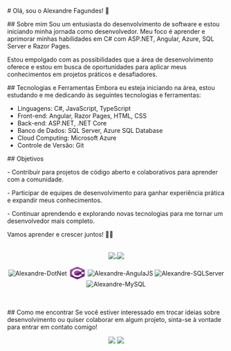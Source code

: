 <p>
  # Olá, sou o Alexandre Fagundes! 👋
</p>

<p>
  ## Sobre mim
  Sou um entusiasta do desenvolvimento de software e estou iniciando minha jornada como desenvolvedor. Meu foco é aprender e aprimorar minhas habilidades em C# com ASP.NET, Angular, Azure, SQL Server e Razor Pages.
</p>
<p>
  Estou empolgado com as possibilidades que a área de desenvolvimento oferece e estou em busca de oportunidades para aplicar meus conhecimentos em projetos práticos e desafiadores.
</p>

<p>
  ## Tecnologias e Ferramentas
  Embora eu esteja iniciando na área, estou estudando e me dedicando às seguintes tecnologias e ferramentas:

  - Linguagens: C#, JavaScript, TypeScript
  - Front-end: Angular, Razor Pages, HTML, CSS
  - Back-end: ASP.NET, .NET Core
  - Banco de Dados: SQL Server, Azure SQL Database
  - Cloud Computing: Microsoft Azure
  - Controle de Versão: Git
</p>

<!-- ## Projetos de Estudo
Estou trabalhando em alguns projetos pessoais para aprimorar minhas habilidades e conhecimentos. Alguns dos meus projetos em andamento incluem:

1. **Site Pessoal**
   Um site pessoal simples desenvolvido com Angular e hospedado na plataforma Microsoft Azure. Esse projeto é uma forma de aplicar conceitos de front-end e back-end.

2. **Aplicativo de Lista de Tarefas**
   Um aplicativo básico desenvolvido com ASP.NET e C#, onde os usuários podem criar e gerenciar suas listas de tarefas diárias.
-->
<p>
  ## Objetivos
</p>
<p>
  - Contribuir para projetos de código aberto e colaborativos para aprender com a comunidade.
</p>
<p>
  - Participar de equipes de desenvolvimento para ganhar experiência prática e expandir meus conhecimentos.
</p>
<p>
  - Continuar aprendendo e explorando novas tecnologias para me tornar um desenvolvedor mais completo.
</p>
<p>
  Vamos aprender e crescer juntos! 🌱🚀
</p>
<br>
<div align="center">
  <a href="https://github.com/anuraghazra/github-readme-stats">
  <img height=160 align="center" src="https://github-readme-stats.vercel.app/api?username=alexandrefgs&theme=dark&card_width=250" />
</a>
<a href="https://github.com/anuraghazra/convoychat">
  <img height=160 align="center" src="https://github-readme-stats.vercel.app/api/top-langs?username=alexandrefgs&layout=compact&langs_count=8&card_width=250&theme=dark" />
</a>
</div><br>
  
<div style="display: inline_block" align="center">
  <img align="center" alt="Alexandre-DotNet" height="30" width="40" src="https://cdn.jsdelivr.net/gh/devicons/devicon/icons/dot-net/dot-net-original-wordmark.svg">
  <img align="center" alt="Alexandre-Csharp" height="30" width="40" src="https://raw.githubusercontent.com/devicons/devicon/master/icons/csharp/csharp-original.svg">
  <img align="center" alt="Alexandre-AngulaJS" height="30" width="40" src="https://cdn.jsdelivr.net/gh/devicons/devicon/icons/angularjs/angularjs-original.svg">
  <img align="center" alt="Alexandre-SQLServer" height="30" width="40" src="https://cdn.jsdelivr.net/gh/devicons/devicon/icons/microsoftsqlserver/microsoftsqlserver-plain-wordmark.svg">         
  <img align="center" alt="Alexandre-MySQL" height="30" width="40" src="https://cdn.jsdelivr.net/gh/devicons/devicon/icons/mysql/mysql-original-wordmark.svg">
  
</div><br><br>

<p>
  ## Como me encontrar
  Se você estiver interessado em trocar ideias sobre desenvolvimento ou quiser colaborar em algum projeto, sinta-se à vontade para entrar em contato comigo!
  <div align="center"> 
    <a href="https://instagram.com/alexandre_fgs" target="_blank"><img src="https://img.shields.io/badge/-Instagram-%23E4405F?style=for-the-badge&logo=instagram&logoColor=white" target="_blank"></a>
    <a href="https://www.linkedin.com/in/alexandre-fgs" target="_blank"><img src="https://img.shields.io/badge/-LinkedIn-%230077B5?style=for-the-badge&logo=linkedin&logoColor=white" target="_blank"></a> 
  </div>
</p>
